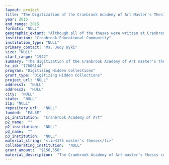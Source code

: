 ```yaml
--- 
layout: project 
title: "The Digitization of the Cranbrook Academy of Art Master's Thesis Collection"
year: 2015
end_range: 2015
formats: "NULL"
geographic_extant: "Although all of the theses were written at Cranbrook (located in Bloomfield Hills, MI) the students and alumni represent a broad range of countries. Currently 20% of the students at Cranbrook Academy of Art are international students."
institution: "Cranbrook Educational Communitty"
institution_type: "NULL"
primary_contact: "Ms. Judy Dyki"
size: "NULL"
start_range: "1942"
summary: "The digitization of the Cranbrook Academy of Art master's thesis collection from 1942 to 2015 will give scholars access to this rich source of information on Cranbrook's important contributions to 20th and 21st century art, design, and architecture. Cranbrook will contract with ProQuest to produce searchable PDFs of the theses which will be loaded on the Academy's web server. ProQuest will also provide MARC records for the library's online catalog to link to these PDFs. In addition, access to the PDFs will be provided through Cranbrook's CONTENTdm system. The project will also fund additional staff to help with securing permissions from alumni, loading MARC records into the library's SirsiDynix Horizon system, checking authority records, and linking to the PDFs. It is anticipated that the project will take 24 months to complete."
hc_id: "17606144"
program: "Digitizing Hidden Collections"
grant_type: "Digitizing Hidden Collections"
project_url: "NULL"
address1:  "NULL"
address2:  "NULL"
city:  "NULL"
state:  "NULL"
zip: "NULL"
repository_url:  "NULL"
funded:  "FALSE"
p1_institution:  "Cranbrook Academy of Art"
p2_name:  ""
p2_institution:  "NULL"
p3_name:  ""
p3_institution:  "NULL"
material_string: "<li>4175 master's theses</li>"
collaborating_institution:  "NULL"
grant_amount:  "$156,550"
material_description:  "The Cranbrook Academy of Art master's thesis collection began in 1942 when the school first became a degree-granting institution. The submission of a thesis is part of the graduation requirements. The text describes the student's work, materials, influences, and research during his/her two years at the Academy. There are also images of the student's artwork: printed on the page, photographs glued to the page, and in some cases slides in a sleeve in the back (requirements and formats changed over the years). The artwork reflects the disciplines taught at the Academy: architecture, ceramics, 2D design, 3D design, fiber, metalsmithing, painting, photography, printmaking, and sculpture. Currently 70-75 theses are added to the collection each year; there were fewer graduates each year in the earlier years of the program."
---
```

